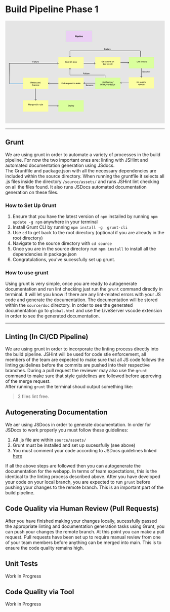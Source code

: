 # Build Pipeline Phase 1 
![Build Pipeline Diagram](./phase1.png)

---

## Grunt 
We are using grunt in order to automate a variety of processes in the build pipeline. For now the two important ones are: linting with JSHint and automated documentation generation using JSdocs.
<br>
The Gruntfile and package.json with all the necessary dependencies are included within the source directory. When running the gruntfile it selects all .js files inside the directory `/source/assets/` and runs JSHint lint checking on all the files found. It also runs JSDocs automated documentation generation on these files. 

### How to Set Up Grunt
1. Ensure that you have the latest version of `npm` installed by running `npm update -g npm` anywhere in your terminal
2. Install Grunt CLI by running `npm install -g  grunt-cli`
3. Use `cd` to get back to the root directory (optional if you are already in the root directory)
4. Navigate to the source directory with `cd source`
5. Once you are in the source directory run `npm install` to install all the dependencies in package.json
6. Congratulations, you've sucessfully set up grunt.

### How to use grunt
Using grunt is very simple, once you are ready to autogenerate documentation and run lint checking just run the `grunt` command directly in terminal. It will let  you know if there are any lint-related errors with your JS code and generate the documentation. The documentation will be stored within the `source/doc` directory. In order to see the generated documentation go to `global.html` and use the LiveServer vscode extension in order to see the generated documentation.

---

## Linting (In CI/CD Pipeline)
We are using grunt in order to incorporate the linting process directly into the build pipeline. JSHint will be used for code stle enforcement, all members of the team are expected to make sure that all JS code follows the linting guidelines before the commits are pushed into their respective branches. During a pull request the reviewer may also use the `grunt`  command to make sure that style guidelines are followed before approving of the merge request. 
<br>
After running `grunt` the terminal shoud output something like:
> 2 files lint free.

## Autogenerating Documentation 
We aer using JSDocs in order to generate documentation. In order for JSDocs to work properly you must follow these guidelines:

1. All .js file are within `source/assets/`
2. Grunt must be installed and set up sucessfully (see above)
3. You must comment your code according to JSDocs guidelines linked [here](https://jsdoc.app/about-getting-started.html)

If all the above steps are followed then you can autogenerate the documentation for the webapp. In terms of team expectations, this is the identical to the linting process described above. After you have developed your code on your local branch, you are expected to run `grunt` before pushing your changes to the remote branch. This is an important part of the build pipeline.

## Code Quality via Human Review (Pull Requests)
After you have finished making your changes locally, sucessfully passed the appropriate linting and documentation generation  tasks using Grunt, you can push your changes the remote branch. At this point you can make a pull request. Pull requests have been set up to require manual review from one of your team members before anything can be merged into main. This is to ensure the code quality remains high. 

## Unit Tests
Work In Progress

## Code Quality via Tool
Work in Progress
